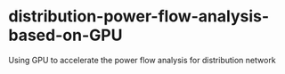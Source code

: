# distribution-power-flow-analysis-based-on-GPU
Using GPU to accelerate the power flow analysis for distribution network
